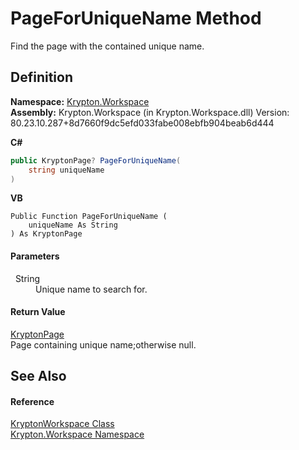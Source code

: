 # PageForUniqueName Method


Find the page with the contained unique name.



## Definition
**Namespace:** <a href="0dbf488f-9676-a1e5-a949-1b4bcea03d52.md">Krypton.Workspace</a>  
**Assembly:** Krypton.Workspace (in Krypton.Workspace.dll) Version: 80.23.10.287+8d7660f9dc5efd033fabe008ebfb904beab6d444

**C#**
``` C#
public KryptonPage? PageForUniqueName(
	string uniqueName
)
```
**VB**
``` VB
Public Function PageForUniqueName ( 
	uniqueName As String
) As KryptonPage
```



#### Parameters
<dl><dt>  String</dt><dd>Unique name to search for.</dd></dl>

#### Return Value
<a href="6152055e-8626-d35d-405b-6d965a03471a.md">KryptonPage</a>  
Page containing unique name;otherwise null.

## See Also


#### Reference
<a href="a977050a-c9d5-1360-9b5d-5a07a77ae65c.md">KryptonWorkspace Class</a>  
<a href="0dbf488f-9676-a1e5-a949-1b4bcea03d52.md">Krypton.Workspace Namespace</a>  
